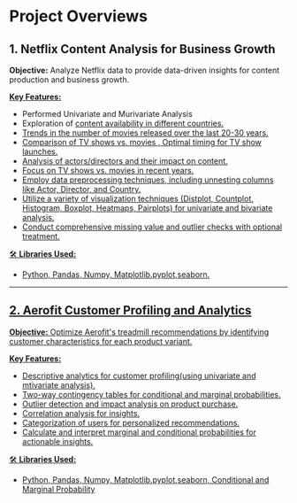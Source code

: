# Project Overviews



## 1. Netflix Content Analysis for Business Growth

**Objective:** Analyze Netflix data to provide data-driven insights for content production and business growth.

**<u> Key Features:</u>** 
- Performed Univariate and Murivariate Analysis
- Exploration of <u>content availability in different countries.
- Trends in the number of movies released over the last 20-30 years.
- Comparison of TV shows vs. movies , Optimal timing for TV show launches.
- Analysis of actors/directors and their impact on content.
- Focus on TV shows vs. movies in recent years.
- Employ data preprocessing techniques, including unnesting columns like Actor, Director, and Country.
- Utilize a variety of visualization techniques (Distplot, Countplot, Histogram, Boxplot, Heatmaps, Pairplots) for univariate and bivariate analysis.
- Conduct comprehensive missing value and outlier checks with optional treatment.

<u> 🛠 **Libraries Used:** </u>
- Python, Pandas, Numpy, Matplotlib.pyplot,seaborn.
-------------------------------------------------------------------------------------------------------------------------------------------------------
## 2. Aerofit Customer Profiling and Analytics

**Objective:** Optimize Aerofit's treadmill recommendations by identifying customer characteristics for each product variant.

<u>**Key Features:**</u>
- Descriptive analytics for customer profiling(using univariate and mtivariate analysis).
- Two-way contingency tables for conditional and marginal probabilities.
- Outlier detection and impact analysis on product purchase.
- Correlation analysis for insights.
- Categorization of users for personalized recommendations.
- Calculate and interpret marginal and conditional probabilities for actionable insights.


<u> 🛠 **Libraries Used:**</u>
- Python, Pandas, Numpy, Matplotlib.pyplot,seaborn, Conditional and Marginal Probability
